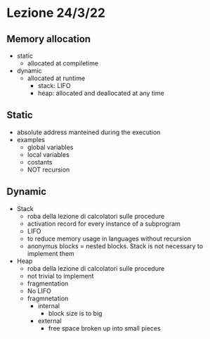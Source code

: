 # Lezione 24/3/22

## Memory allocation

- static
  - allocated at compiletime
- dynamic
  - allocated at runtime
    - stack: LIFO
    - heap: allocated and deallocated at any time

## Static

- absolute address manteined during the execution
- examples
  - global variables
  - local variables
  - costants
  - NOT recursion

## Dynamic

- Stack
  - roba della lezione di calcolatori sulle procedure
  - activation record for every instance of a subprogram
  - LIFO
  - to reduce memory usage in languages without recursion
  - anonymus blocks = nested blocks. Stack is not necessary to implement them
- Heap
  - roba della lezione di calcolatori sulle procedure
  - not trivial to implement
  - fragmentation
  - No LIFO
  - fragmnetation
    - internal
      - block size is to big
    - external
      - free space broken up into small pieces